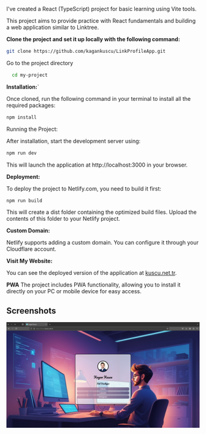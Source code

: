 I've created a React (TypeScript) project for basic learning using Vite tools.

This project aims to provide practice with React fundamentals and building a web application similar to Linktree.

**Clone the project and set it up locally with the following command:**

```bash
git clone https://github.com/kagankuscu/LinkProfileApp.git
```

Go to the project directory
```bash
  cd my-project
```

**Installation:**`

Once cloned, run the following command in your terminal to install all the required packages:

```bash
npm install
```

Running the Project:

After installation, start the development server using:

```bash
npm run dev
```

This will launch the application at http://localhost:3000 in your browser.

**Deployment:**

To deploy the project to Netlify.com, you need to build it first:

```bash
npm run build
```

This will create a dist folder containing the optimized build files. Upload the contents of this folder to your Netlify project.

**Custom Domain:**

Netlify supports adding a custom domain. You can configure it through your Cloudflare account.

**Visit My Website:**

You can see the deployed version of the application at [kuscu.net.tr](www.kuscu.net.tr).

**PWA**
The project includes PWA functionality, allowing you to install it directly on your PC or mobile device for easy access.

## Screenshots

![App Screenshot](https://raw.githubusercontent.com/kagankuscu/LinkProfileApp/main/screenshot/Screenshot%20from%202024-08-13%2015-47-03.png)